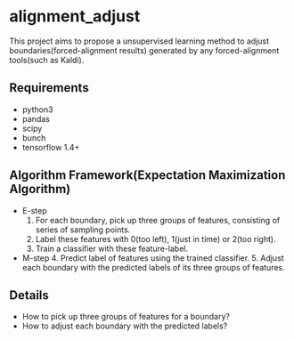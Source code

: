 # alignment_adjust
This project aims to propose a unsupervised learning method to adjust boundaries(forced-alignment results) generated by any forced-alignment tools(such as Kaldi).

## Requirements
* python3
* pandas
* scipy
* bunch
* tensorflow 1.4+

## Algorithm Framework(Expectation Maximization Algorithm)
* E-step
    1. For each boundary, pick up three groups of features, consisting of series of sampling points.
    2. Label these features with 0(too left), 1(just in time) or 2(too right).
    3. Train a classifier with these feature-label.
* M-step
    4. Predict label of features using the trained classifier.
    5. Adjust each boundary with the predicted labels of its three groups of features.

## Details
* How to pick up three groups of features for a boundary?
* How to adjust each boundary with the predicted labels?
